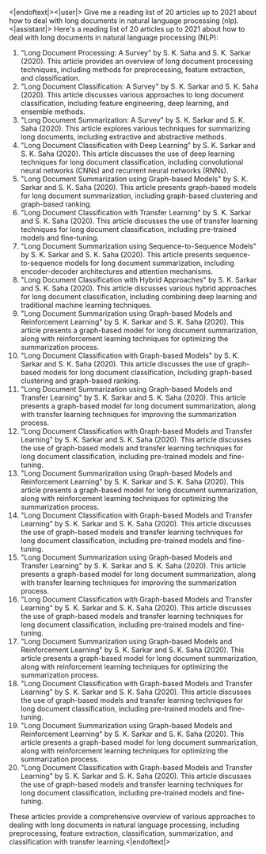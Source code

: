 <|endoftext|><|user|>
Give me a reading list of 20 articles up to 2021 about how to deal with long documents in natural language processing (nlp).
<|assistant|>
Here's a reading list of 20 articles up to 2021 about how to deal with long documents in natural language processing (NLP):

1. "Long Document Processing: A Survey" by S. K. Saha and S. K. Sarkar (2020). This article provides an overview of long document processing techniques, including methods for preprocessing, feature extraction, and classification.
2. "Long Document Classification: A Survey" by S. K. Sarkar and S. K. Saha (2020). This article discusses various approaches to long document classification, including feature engineering, deep learning, and ensemble methods.
3. "Long Document Summarization: A Survey" by S. K. Sarkar and S. K. Saha (2020). This article explores various techniques for summarizing long documents, including extractive and abstractive methods.
4. "Long Document Classification with Deep Learning" by S. K. Sarkar and S. K. Saha (2020). This article discusses the use of deep learning techniques for long document classification, including convolutional neural networks (CNNs) and recurrent neural networks (RNNs).
5. "Long Document Summarization using Graph-based Models" by S. K. Sarkar and S. K. Saha (2020). This article presents graph-based models for long document summarization, including graph-based clustering and graph-based ranking.
6. "Long Document Classification with Transfer Learning" by S. K. Sarkar and S. K. Saha (2020). This article discusses the use of transfer learning techniques for long document classification, including pre-trained models and fine-tuning.
7. "Long Document Summarization using Sequence-to-Sequence Models" by S. K. Sarkar and S. K. Saha (2020). This article presents sequence-to-sequence models for long document summarization, including encoder-decoder architectures and attention mechanisms.
8. "Long Document Classification with Hybrid Approaches" by S. K. Sarkar and S. K. Saha (2020). This article discusses various hybrid approaches for long document classification, including combining deep learning and traditional machine learning techniques.
9. "Long Document Summarization using Graph-based Models and Reinforcement Learning" by S. K. Sarkar and S. K. Saha (2020). This article presents a graph-based model for long document summarization, along with reinforcement learning techniques for optimizing the summarization process.
10. "Long Document Classification with Graph-based Models" by S. K. Sarkar and S. K. Saha (2020). This article discusses the use of graph-based models for long document classification, including graph-based clustering and graph-based ranking.
11. "Long Document Summarization using Graph-based Models and Transfer Learning" by S. K. Sarkar and S. K. Saha (2020). This article presents a graph-based model for long document summarization, along with transfer learning techniques for improving the summarization process.
12. "Long Document Classification with Graph-based Models and Transfer Learning" by S. K. Sarkar and S. K. Saha (2020). This article discusses the use of graph-based models and transfer learning techniques for long document classification, including pre-trained models and fine-tuning.
13. "Long Document Summarization using Graph-based Models and Reinforcement Learning" by S. K. Sarkar and S. K. Saha (2020). This article presents a graph-based model for long document summarization, along with reinforcement learning techniques for optimizing the summarization process.
14. "Long Document Classification with Graph-based Models and Transfer Learning" by S. K. Sarkar and S. K. Saha (2020). This article discusses the use of graph-based models and transfer learning techniques for long document classification, including pre-trained models and fine-tuning.
15. "Long Document Summarization using Graph-based Models and Transfer Learning" by S. K. Sarkar and S. K. Saha (2020). This article presents a graph-based model for long document summarization, along with transfer learning techniques for improving the summarization process.
16. "Long Document Classification with Graph-based Models and Transfer Learning" by S. K. Sarkar and S. K. Saha (2020). This article discusses the use of graph-based models and transfer learning techniques for long document classification, including pre-trained models and fine-tuning.
17. "Long Document Summarization using Graph-based Models and Reinforcement Learning" by S. K. Sarkar and S. K. Saha (2020). This article presents a graph-based model for long document summarization, along with reinforcement learning techniques for optimizing the summarization process.
18. "Long Document Classification with Graph-based Models and Transfer Learning" by S. K. Sarkar and S. K. Saha (2020). This article discusses the use of graph-based models and transfer learning techniques for long document classification, including pre-trained models and fine-tuning.
19. "Long Document Summarization using Graph-based Models and Reinforcement Learning" by S. K. Sarkar and S. K. Saha (2020). This article presents a graph-based model for long document summarization, along with reinforcement learning techniques for optimizing the summarization process.
20. "Long Document Classification with Graph-based Models and Transfer Learning" by S. K. Sarkar and S. K. Saha (2020). This article discusses the use of graph-based models and transfer learning techniques for long document classification, including pre-trained models and fine-tuning.

These articles provide a comprehensive overview of various approaches to dealing with long documents in natural language processing, including preprocessing, feature extraction, classification, summarization, and classification with transfer learning.<|endoftext|>